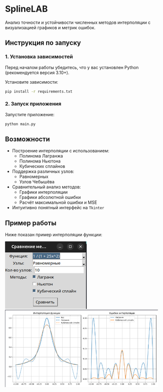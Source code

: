 # SplineLAB

Анализ точности и устойчивости численных методов интерполяции с визуализацией графиков и метрик ошибок.

## Инструкция по запуску

### 1. Установка зависимостей

Перед началом работы убедитесь, что у вас установлен Python (рекомендуется версия 3.10+).

Установите зависимости:

```bash
pip install -r requirements.txt
```
### 2. Запуск приложения

Запустите приложение:

```bash
python main.py
```

## Возможности

- Построение интерполяции с использованием:
  - Полинома Лагранжа
  - Полинома Ньютона
  - Кубических сплайнов
- Поддержка различных узлов:
  - Равномерных
  - Узлов Чебышёва
- Сравнительный анализ методов:
  - Графики интерполяции
  - Графики абсолютной ошибки
  - Расчёт максимальной ошибки и MSE
- Интуитивно понятный интерфейс на `Tkinter`

## Пример работы

Ниже показан пример интерполяции функции:

![Пример работы программы](./img/SplineLAB.png)
![Результат](./img/Results.png)
